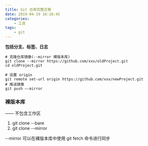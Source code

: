 ```yaml
---
title: Git 仓库完整迁移
date: 2019-04-19 16:16:45
categories:
    - 工具
tags:
    - git
---
```


**包括分支、标签、日志**

```shell
# 克隆仓库镜像(--mirror 裸版本库)
git clone --mirror https://github.com/xxx/oldProject.git
cd oldProject.git

# 设置 origin
git remote set-url origin https://github.com/xxx/newProject.git
# 推送镜像
git push –-mirror
```

### 裸版本库
—— 不包含工作区

1. git clone --bare <URL>
2. git clone --mirror  <URL>

--mirror 可以在裸版本库中使用 git fetch 命令进行同步
